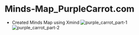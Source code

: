 # Minds-Map_PurpleCarrot.com
* Created Minds Map using Xmind
![purple_carrot_part-1](https://user-images.githubusercontent.com/60111163/215343320-5bab1143-9f28-4aed-8c7b-85efeda54942.PNG)
![purple_carrot_part-2](https://user-images.githubusercontent.com/60111163/215343337-6c3c992c-8d4f-48eb-a721-1b2ead5993dd.PNG)
